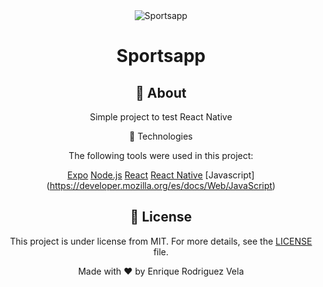 <div align="center" id="top">
  <img src="./.github/app.gif" alt="Sportsapp" />

<h1 align="center">Sportsapp</h1>

<!-- Status -->

## 🎯 About

Simple project to test React Native

🚀 Technologies

The following tools were used in this project:

[Expo](https://expo.io/)
[Node.js](https://nodejs.org/en/)
[React](https://pt-br.reactjs.org/)
[React Native](https://reactnative.dev/)
[Javascript] (https://developer.mozilla.org/es/docs/Web/JavaScript)

## 📝 License

This project is under license from MIT. For more details, see the [LICENSE](LICENSE.md) file.

Made with ❤️ by Enrique Rodriguez Vela
